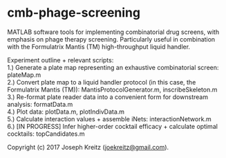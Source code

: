 # cmb-phage-screening
MATLAB software tools for implementing combinatorial drug screens, with emphasis on phage therapy screening. Particularly useful in combination with the Formulatrix Mantis (TM) high-throughput liquid handler. 

Experiment outline + relevant scripts:<br />
   1.) Generate a plate map representing an exhaustive combinatorial screen: plateMap.m<br />
   2.) Convert plate map to a liquid handler protocol (in this case, the
       Formulatrix Mantis (TM)): MantisProtocolGenerator.m, inscribeSkeleton.m<br />
   3.) Re-format plate reader data into a convenient form for downstream
       analysis: formatData.m<br />
   4.) Plot data: plotData.m, plotIndivData.m<br />
   5.) Calculate interaction values + assemble iNets: interactionNetwork.m<br />
   6.) [IN PROGRESS] Infer higher-order cocktail efficacy + calculate 
       optimal cocktails: topCandidates.m<br />

 Copyright (c) 2017 Joseph Kreitz (joekreitz@gmail.com).

